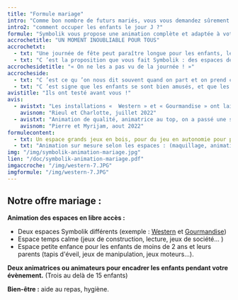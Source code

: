 ```yaml
---
title: "Formule mariage"
intro: "Comme bon nombre de futurs mariés, vous vous demandez sûrement :"
intro2: "comment occuper les enfants le jour J ?"
formule: "Symbolik vous propose une animation complète et adaptée à votre événement !"
accrochetitle: "UN MOMENT INOUBLIABLE POUR TOUS"
accrochetxt:
  - txt: "Une journée de fête peut paraître longue pour les enfants, leur prévoir des activités est essentiel. Pour que les enfants se sentent à l ’aise et que tout le monde profite pleinement du moment, il est important de leur consacrer un espace rien qu’à eux !"
  - txt: "C ’est la proposition que vous fait Symbolik : des espaces de jeux artisanaux avec des univers immersifs, un espace temps calme, des propositions variées et pour tous les âges, une équipe dynamique et attentionnée."
accrochesidetitle: "« On ne les a pas vu de la journée ! »"
accrocheside: 
  - txt: "C ’est ce qu ’on nous dit souvent quand on part et on prend ça comme un compliment !"
  - txt: "C ’est signe que les enfants se sont bien amusés, et que les parents aussi !"
avistitle: "Ils ont testé avant vous !"
avis: 
  - avistxt: "Les installations «  Western » et « Gourmandise » ont laissé de merveilleux souvenirs aux petits et grands enfants de notre mariage. Une équipe chaleureuse, à l’écoute et très professionnelle qui nous a permis de complètement lâcher prise !"
    avisnom: "Rieul et Charlotte, juillet 2022"
  - avistxt: "Animation de qualité, animatrice au top, on a passé une super journée et les enfants aussi grâce au professionalisme et au sérieux dans le jeu de Symbolik.Merci à Elodie et Anita, elles ont contribué à la réussite de cette magnifique journée."
    avisnom: "Pierre et Myrijam, aout 2022"
formulecontent:
  - txt: Un espace grands jeux en bois, pour du jeu en autonomie pour petits et grands.
  - txt: "Animation sur mesure selon les espaces : (maquillage, animation loisirs créatifs, animation découverte en immersion dans le décor...)"
img: "/img/symbolik-animation-mariage.jpg"
lien: "/doc/symbolik-animation-mariage.pdf"
imgaccroche: "/img/western-7.JPG"
imgformule: "/img/western-7.JPG"
---
```

## Notre offre mariage : 

**Animation des espaces en libre accès :**  

- Deux espaces Symbolik différents (exemple : [Western](/catalogue/western/) et [Gourmandise](/catalogue/gourmandise))
- Espace temps calme (jeux de construction, lecture, jeux de société... )
- Espace petite enfance pour les enfants de moins de 2 ans et leurs parents (tapis d'éveil, jeux de manipulation, jeux moteurs...).

**Deux animatrices ou animateurs pour encadrer les enfants pendant votre évènement.** (Trois au delà de 15 enfants)

**Bien-être :** aide au repas, hygiène.